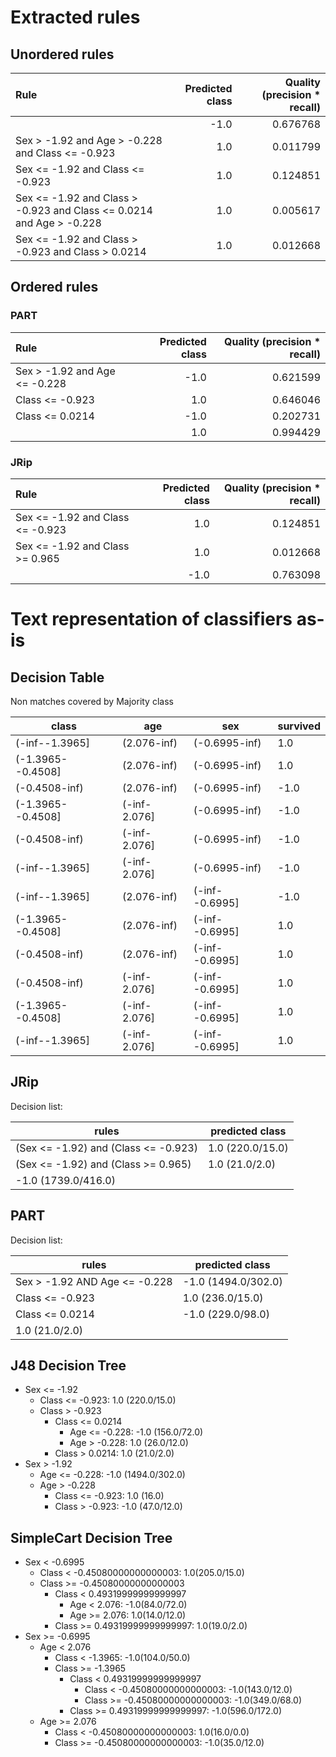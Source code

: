 # Extracted rules

## Unordered rules

| Rule | Predicted class | Quality (precision * recall) |
|:----|----:|----:|
|  | -1.0 | 0.676768 |
| Sex > -1.92 and Age > -0.228 and Class <= -0.923 | 1.0 | 0.011799 |
| Sex <= -1.92 and Class <= -0.923 | 1.0 | 0.124851 |
| Sex <= -1.92 and Class > -0.923 and Class <= 0.0214 and Age > -0.228 | 1.0 | 0.005617 |
| Sex <= -1.92 and Class > -0.923 and Class > 0.0214 | 1.0 | 0.012668 |

## Ordered rules

### PART

| Rule | Predicted class | Quality (precision * recall) |
|:----|----:|----:|
| Sex > -1.92 and Age <= -0.228 | -1.0 | 0.621599 |
| Class <= -0.923 | 1.0 | 0.646046 |
| Class <= 0.0214 | -1.0 | 0.202731 |
|  | 1.0 | 0.994429 |


### JRip

| Rule | Predicted class | Quality (precision * recall) |
|:----|----:|----:|
| Sex <= -1.92 and Class <= -0.923 | 1.0 | 0.124851 |
| Sex <= -1.92 and Class >= 0.965 | 1.0 | 0.012668 |
|  | -1.0 | 0.763098 |


# Text representation of classifiers as-is

## Decision Table

Non matches covered by Majority class

class|age|sex|survived
---|---|---|---
(-inf--1.3965]|(2.076-inf)|(-0.6995-inf)|1.0
(-1.3965--0.4508]|(2.076-inf)|(-0.6995-inf)|1.0
(-0.4508-inf)|(2.076-inf)|(-0.6995-inf)|-1.0
(-1.3965--0.4508]|(-inf-2.076]|(-0.6995-inf)|-1.0
(-0.4508-inf)|(-inf-2.076]|(-0.6995-inf)|-1.0
(-inf--1.3965]|(-inf-2.076]|(-0.6995-inf)|-1.0
(-inf--1.3965]|(2.076-inf)|(-inf--0.6995]|-1.0
(-1.3965--0.4508]|(2.076-inf)|(-inf--0.6995]|1.0
(-0.4508-inf)|(2.076-inf)|(-inf--0.6995]|1.0
(-0.4508-inf)|(-inf-2.076]|(-inf--0.6995]|1.0
(-1.3965--0.4508]|(-inf-2.076]|(-inf--0.6995]|1.0
(-inf--1.3965]|(-inf-2.076]|(-inf--0.6995]|1.0

## JRip

Decision list:

rules | predicted class
---|---
(Sex <= -1.92) and (Class <= -0.923)|1.0 (220.0/15.0)
(Sex <= -1.92) and (Class >= 0.965)|1.0 (21.0/2.0)
|-1.0 (1739.0/416.0)


## PART

Decision list:

rules | predicted class
---|---
Sex > -1.92 AND Age <= -0.228|-1.0 (1494.0/302.0)
Class <= -0.923|1.0 (236.0/15.0)
Class <= 0.0214|-1.0 (229.0/98.0)
|1.0 (21.0/2.0)


## J48 Decision Tree

* Sex <= -1.92
	* Class <= -0.923: 1.0 (220.0/15.0)
	* Class > -0.923
		* Class <= 0.0214
			* Age <= -0.228: -1.0 (156.0/72.0)
			* Age > -0.228: 1.0 (26.0/12.0)
		* Class > 0.0214: 1.0 (21.0/2.0)
* Sex > -1.92
	* Age <= -0.228: -1.0 (1494.0/302.0)
	* Age > -0.228
		* Class <= -0.923: 1.0 (16.0)
		* Class > -0.923: -1.0 (47.0/12.0)


## SimpleCart Decision Tree

* Sex < -0.6995
	* Class < -0.45080000000000003: 1.0(205.0/15.0)
	* Class >= -0.45080000000000003
		* Class < 0.49319999999999997
			* Age < 2.076: -1.0(84.0/72.0)
			* Age >= 2.076: 1.0(14.0/12.0)
		* Class >= 0.49319999999999997: 1.0(19.0/2.0)
* Sex >= -0.6995
	* Age < 2.076
		* Class < -1.3965: -1.0(104.0/50.0)
		* Class >= -1.3965
			* Class < 0.49319999999999997
				* Class < -0.45080000000000003: -1.0(143.0/12.0)
				* Class >= -0.45080000000000003: -1.0(349.0/68.0)
			* Class >= 0.49319999999999997: -1.0(596.0/172.0)
	* Age >= 2.076
		* Class < -0.45080000000000003: 1.0(16.0/0.0)
		* Class >= -0.45080000000000003: -1.0(35.0/12.0)


